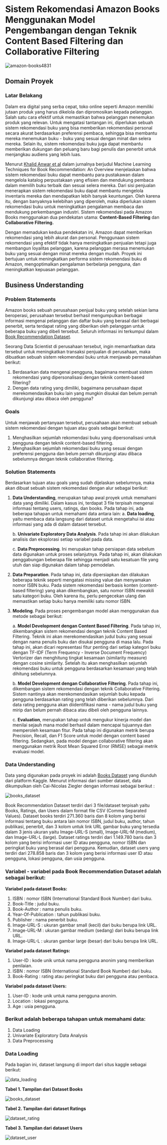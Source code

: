 # **Sistem Rekomendasi Amazon Books Menggunakan Model Pengembangan dengan Teknik Content Based Filtering dan Collaborative Filtering**
![amazon-books4831](https://github.com/user-attachments/assets/169cdf2a-b80b-4b6e-b043-9d0d8eb289ef)
## **Domain Proyek**
### **Latar Belakang**
Dalam era digital yang serba cepat, toko online seperti Amazon memiliki jutaan produk yang harus dikelola dan dipromosikan kepada pelanggan. Salah satu cara efektif untuk memastikan bahwa pelanggan menemukan produk yang relevan. Untuk mengatasi tantangan ini, diperlukan sebuah sistem rekomendasi buku yang bisa memberikan rekomendasi personal secara akurat berdasarkan preferensi pembaca, sehingga bisa membantu mereka menemukan buku - buku yang sesuai dengan minat dan selera mereka. Selain itu, sistem rekomendasi buku juga dapat membantu memberikan dukungan dan peluang baru bagi penulis dan penerbit untuk menjangkau audiens yang lebih luas. 

Menurut [Khalid Anwar et al](https://papers.ssrn.com/sol3/papers.cfm?abstract_id=3356349) dalam jurnalnya berjudul Machine Learning Techniques for Book Recommendation: An Overview menjelaskan bahwa sistem rekomendasi buku dapat membantu para pustakawan dalam mengelola katalog perpustakaan yang efisien dan mendukung pembaca dalam memilih buku terbaik dan sesuai selera mereka. Dari sisi penjualan menerapkan sistem rekomendasi buku dapat membantu mengelola inventaris mereka dan mendapatkan lebih banyak keuntungan. Oleh karena itu, dengan banyaknya kelebihan yang diperoleh, maka diperlukan sistem rekomendasi buku untuk meningkatkan pengalaman membaca dan mendukung perkembangan industri.
Sistem rekomendasi pada Amazon Books menggunakan dua pendekatan utama: **Content-Based Filtering** dan **Collaborative Filtering.**

Dengan memadukan kedua pendekatan ini, Amazon dapat memberikan rekomendasi yang lebih akurat dan personal. Penggunaan sistem rekomendasi yang efektif tidak hanya meningkatkan penjualan tetapi juga membangun loyalitas pelanggan, karena pelanggan merasa menemukan buku yang sesuai dengan minat mereka dengan mudah. Proyek ini bertujuan untuk meningkatkan performa sistem rekomendasi buku di Amazon, mengoptimalkan pengalaman berbelanja pengguna, dan meningkatkan kepuasan pelanggan.

## **Business Understanding**
### **Problem Statements**

Amazon books sebuah perusahaan penjual buku yang setelah sekian lama beroperasi, perusahaan tersebut berhasil mengumpulkan berbagai informasi mengenai pelanggan dan daftar buku yang berasal dari berbagai penerbit, serta terdapat rating yang diberikan oleh pelanggan untuk beberapa buku yang dibeli tersebut. Seluruh informasi ini terkumpul dalam [Book Recommendation Dataset](https://www.kaggle.com/datasets/saurabhbagchi/books-dataset).

Seorang Data Scientist di perusahaan tersebut, ingin memanfaatkan data tersebut untuk meningkatkan transaksi penjualan di perusahaan, maka dibuatkan sebuah sistem rekomendasi buku untuk menjawab permasalahan berikut:

1. Berdasarkan data mengenai pengguna, bagaimana membuat sistem rekomendasi yang dipersonalisasi dengan teknik content-based filtering?
2. Dengan data rating yang dimiliki, bagaimana perusahaan dapat merekomendasikan buku lain yang mungkin disukai dan belum pernah dikunjungi atau dibaca oleh pengguna?

### **Goals**
Untuk menjawab pertanyaan tersebut, perusahaan akan membuat sebuah sistem rekomendasi dengan tujuan atau goals sebagai berikut:

1. Menghasilkan sejumlah rekomendasi buku yang dipersonalisasi untuk pengguna dengan teknik content-based filtering.
2. Menghasilkan sejumlah rekomendasi buku yang sesuai dengan preferensi pengguna dan belum pernah dikunjungi atau dibaca sebelumnya dengan teknik collaborative filtering.

### **Solution Statements**
Berdasarkan tujuan atau goals yang sudah dijelaskan sebelumnya, maka akan dibuat sebuah sistem rekomendasi dengan alur sebagai berikut:

1. **Data Understanding**, merupakan tahap awal proyek untuk memahami data yang dimiliki. Dalam kasus ini, terdapat 3 file terpisah mengenai informasi tentang users, ratings, dan books. Pada tahap ini, ada beberapa tahapan untuk memahami data antara lain:
   a. **Data loading**, yaitu membaca data langsung dari dataset untuk mengetahui isi atau informasi yang ada di dalam dataset tersebut.

   b. **Univariate Exploratory Data Analysis**. Pada tahap ini akan dilakukan analisis dan eksplorasi setiap variabel pada data.

   c. **Data Preprocessing**. Ini merupakan tahap persiapan data sebelum data digunakan untuk proses selanjutnya. Pada tahap ini, akan dilakukan penggabungan beberapa file sehingga menjadi satu kesatuan file yang utuh dan siap digunakan dalam tahap pemodelan.

3. **Data Preparation**. Pada tahap ini, data dipersiapkan dan dilakukan beberapa teknik seperti mengatasi missing value dan menyamakan nomor ISBN buku. Pada sistem rekomendasi berbasis konten (content-based filtering) yang akan dikembangkan, satu nomor ISBN mewakili             satu kategori buku. Oleh karena itu, perlu pengecekan ulang dan memastikan setiap buku hanya memiliki satu nomor ISBN.
2. **Modeling**. Pada proses pengembangan model akan menggunakan dua metode sebagai berikut:

   a. **Model Development dengan Content Based Filtering**. Pada tahap ini, dikembangkan sistem rekomendasi dengan teknik Content Based Filtering. Teknik ini akan merekomendasikan judul buku yang sesuai dengan nama penulis buku dan disukai pengguna di masa lalu.             Pada tahap ini, akan dicari representasi fitur penting dari setiap kategori buku dengan TF-IDF (Term Frequency - Inverse Document Frequency) Vertorizer dan menghitung tingkat kesamaan (similarity measure) dengan cosine similarity. Setelah itu akan                      menghasilkan sejumlah rekomendasi buku untuk pengguna berdasarkan kesamaan yang telah dihitung sebelumnya.

   b. **Model Development dengan Collaborative Filtering**. Pada tahap ini, dikembangan sistem rekomendasi dengan teknik Collaborative Filtering. Sistem nantinya akan merekomendasikan sejumlah buku kepada pengguna berdasarkan rating yang telah diberikan                      sebelumnya. Dari data rating pengguna akan diidentifikasi nama - nama judul buku yang mirip dan belum pernah dibaca atau dibeli oleh pengguna lainnya.

   c. **Evaluation**, merupakan tahap untuk mengukur kinerja model dan menilai sejauh mana model berhasil dalam mencapai tujuannya dan memperoleh kesamaan fitur. Pada tahap ini digunakan metrik berupa Precision, Recall, dan F1 Score untuk model dengan content based 
      filtering. Sedangkan, pada model dengan collaborative filtering akan menggunakan metrik Root Mean Squared Error (RMSE) sebagai metrik evaluasi model.

### **Data Understanding**

Data yang digunakan pada proyek ini adalah [Books Dataset](https://www.kaggle.com/datasets/saurabhbagchi/books-dataset) yang diunduh dari platform Kaggle. Menurut informasi dari sumber dataset, data dikumpulkan oleh Cai-Nicolas Ziegler dengan informasi sebagai berikut :

![books_dataset](https://github.com/user-attachments/assets/ab0a05f8-3acb-4d34-9f6b-723363bfea4e)

Book Recommendation Dataset terdiri dari 3 file/dataset terpisah yaitu Books, Ratings, dan Users dalam format file CSV (Comma Separated Values). Dataset books terdiri 271.360 baris dan 8 kolom yang berisi informasi tentang buku antara lain nomor ISBN, judul buku, author, tahun publikasi, penerbit, dan 3 kolom untuk link URL gambar buku yang tersedia dalam 3 jenis ukuran yaitu Image-URL-S (small), Image-URL-M (medium), dan Image-URL-L (large). Dataset ratings terdiri dari 1.149.780 baris dan 3 kolom yang berisi informasi user ID atau pengguna, nomor ISBN dan peringkat buku yang berasal dari pengguna. Kemudian, dataset users yang terdiri dari 278.858 baris dan 3 kolom yang berisi informasi user ID atau pengguna, lokasi pengguna, dan usia pengguna.

### **Variabel - variabel pada Book Recommendation Dataset adalah sebagai berikut:**
**Variabel pada dataset Books:**

1. ISBN : nomor ISBN (International Standard Book Number) dari buku.
2. Book-Title : judul buku.
3. Book-Author : nama penulis buku.
4. Year-Of-Publication : tahun publikasi buku.
5. Publisher : nama penerbit buku.
6. Image-URL-S : ukuran gambar small (kecil) dari buku berupa link URL.
7. Image-URL-M : ukuran gambar medium (sedang) dari buku berupa link URL.
8. Image-URL-L : ukuran gambar large (besar) dari buku berupa link URL.

**Variabel pada dataset Ratings:**

1. User-ID : kode unik untuk nama pengguna anonim yang memberikan penilaian.
2. ISBN : nomor ISBN (International Standard Book Number) dari buku.
3. Book-Rating : rating atau peringkat buku dari pengguna atau pembaca.

**Variabel pada dataset Users:**

1. User-ID : kode unik untuk nama pengguna anonim.
2. Location : lokasi pengguna.
3. Age : usia pengguna.

### **Berikut adalah beberapa tahapan untuk memahami data:**

1. Data Loading
2. Univariate Exploratory Data Analysis
3. Data Preprocessing

### **Data Loading**
Pada bagian ini, dataset langsung di import dari situs kaggle sebagai berikut:

![data_loading](https://github.com/user-attachments/assets/fae57dfc-e38b-4e56-9068-81d070b48da0)

**Tabel 1. Tampilan dari Dataset Books**

![books_dataset](https://github.com/user-attachments/assets/a7a8f5d7-3a9c-4f0a-a79a-ae4ed1dda432)

**Tabel 2. Tampilan dari dataset Ratings**

![dataset_rating](https://github.com/user-attachments/assets/c65f0e93-89aa-4a4d-8c99-5533bd2aeffd)

**Tabel 3. Tampilan dari dataset Users**

![dataset_user](https://github.com/user-attachments/assets/a0bcc865-8b14-4dfc-8422-d0c433cc9a76)

